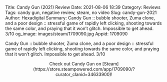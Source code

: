 Title: Candy Gun (2021) Review
Date: 2021-08-06 18:39
Category: Reviews
Tags: candy gun, negative review, steam, no video
Slug: candy-gun-2021
Author: Hexadigital
Summary: Candy Gun :: bubble shooter, Zuma clone, and a poor design :: stressful game of rapidly left clicking, shooting towards the same color, and praying that it won’t glitch. Impossible to get ahead. 3/10
og_image: images/steam/1709090.jpg
Appid: 1709090

Candy Gun :: bubble shooter, Zuma clone, and a poor design :: stressful game of rapidly left clicking, shooting towards the same color, and praying that it won’t glitch. Impossible to get ahead. 3/10

<center>Check out Candy Gun on [Steam](https://store.steampowered.com/app/1709090/?curator_clanid=34633900)!</center>